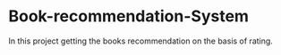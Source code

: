 # Book-recommendation-System
In this project getting the books recommendation on the basis of rating.
